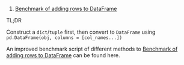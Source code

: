  1. [Benchmark of adding rows to DataFrame]
 
 TL;DR
 
 Construct a `dict`/`tuple` first, then convert to `DataFrame` using `pd.DataFrame(obj, columns = [col_names...])`
 
 An improved benchmark script of different methods to [Benchmark of adding rows to DataFrame] can be found here.

[Benchmark of adding rows to DataFrame]: https://stackoverflow.com/a/47979665/8375400
